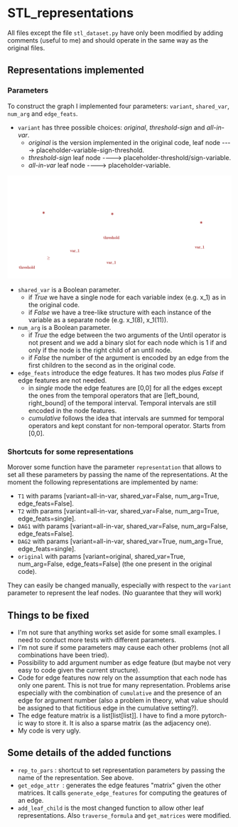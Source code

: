 # STL_representations
All files except the file ``stl_dataset.py`` have only been modified by adding comments (useful to me) and should operate in the same way as the original files.

## Representations implemented
### Parameters
To construct the graph I implemented four parameters: ``variant``, ``shared_var``, ``num_arg`` and ``edge_feats``.
- ``variant`` has three possible choices: *original*, *threshold-sign* and *all-in-var*.
  - *original* is the version implemented in the original code, leaf node ----> placeholder-variable-sign-threshold.
  - *threshold-sign* leaf node ----> placeholder-threshold/sign-variable.
  - *all-in-var* leaf node ----> placeholder-variable.

![Leaf_representations](variants_white.png)
- ``shared_var`` is a Boolean parameter.
  - if *True* we have a single node for each variable index (e.g. x_1) as in the original code.
  - if *False* we have a tree-like structure with each instance of the variable as a separate node (e.g. x_1(8), x_1(11)).
- ``num_arg`` is a Boolean parameter.
  - if *True* the edge between the two arguments of the Until operator is not present and we add a binary slot for each node which is 1 if and only if the node is the right child of an until node.
  - if *False* the number of the argument is encoded by an edge from the first children to the second as in the original code.
- ``edge_feats`` introduce the edge features. It has two modes plus *False* if edge features are not needed.
  - in *single* mode the edge features are [0,0] for all the edges except the ones from the temporal operators that are [left_bound, right_bound] of the temporal interval. Temporal intervals are still encoded in the node features.
  - *cumulative* follows the idea that intervals are summed for temporal operators and kept constant for non-temporal operator. Starts from [0,0].
  
### Shortcuts for some representations 
Morover some function have the parameter ``representation`` that allows to set all these parameters by passing the name of the representations. At the moment the following representations are implemented by name:
- ``T1`` with params [variant=all-in-var, shared_var=False, num_arg=True, edge_feats=False].
- ``T2`` with params [variant=all-in-var, shared_var=False, num_arg=True, edge_feats=single].
- ``DAG1`` with params [variant=all-in-var, shared_var=False, num_arg=False, edge_feats=False].
- ``DAG2`` with params [variant=all-in-var, shared_var=True, num_arg=True, edge_feats=single].
- ``original`` with params [variant=original, shared_var=True, num_arg=False, edge_feats=False] (the one present in the original code).

They can easily be changed manually, especially with respect to the ``variant`` parameter to represent the leaf nodes. (No guarantee that they will work)

## Things to be fixed
- I'm not sure that anything works set aside for some small examples. I need to conduct more tests with different parameters.
- I'm not sure if some parameters may cause each other problems (not all combinations have been tried).
- Possibility to add argument number as edge feature (but maybe not very easy to code given the current structure).
- Code for edge features now rely on the assumption that each node has only one parent. This is not true for many representation. Problems arise especially with the combination of ``cumulative`` and the presence of an edge for argument number (also a problem in theory, what value should be assigned to that fictitious edge in the cumulative setting?).
- The edge feature matrix is a list[list[list]]. I have to find a more pytorch-ic way to store it. It is also a sparse matrix (as the adjacency one).
- My code is very ugly.

## Some details of the added functions
- ``rep_to_pars`` : shortcut to set representation parameters by passing the name of the representation. See above.
- ``get_edge_attr ``: generates the edge features "matrix" given the other matrices. It calls ``generate_edge_features`` for computing the geatures of an edge.
- ``add_leaf_child`` is the most changed function to allow other leaf representations. Also ``traverse_formula`` and ``get_matrices`` were modified.


